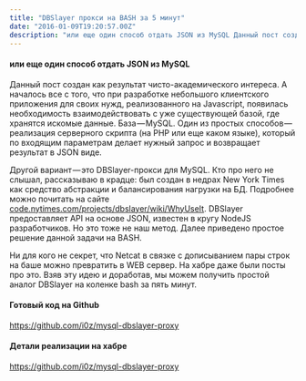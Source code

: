 ```yaml
---
title: "DBSlayer прокси на BASH за 5 минут"
date: "2016-01-09T19:20:57.00Z"
description: "или еще один способ отдать JSON из MySQL Данный пост создан как результат чисто-академического интереса. А началось все с того, "
---
```


<h4>или еще один способ отдать JSON из MySQL</h4>
<p>Данный пост создан как результат чисто-академического интереса. А началось все с того, что при разработке небольшого клиентского приложения для своих нужд, реализованного на Javascript, появилась необходимость взаимодействовать с уже существующей базой, где хранятся искомые данные. База — MySQL. Один из простых способов — реализация серверного скрипта (на PHP или еще каком языке), который по входящим параметрам делает нужный запрос и возвращает результат в JSON виде.</p>
<p>Другой вариант — это DBSlayer-прокси для MySQL. Кто про него не слышал, рассказываю в крадце: был создан в недрах New York Times как средство абстракции и балансирования нагрузки на БД. Подробнее можно почитать на сайте <a href="http://code.nytimes.com/projects/dbslayer/wiki/WhyUseIt" target="_blank" rel="noopener noreferrer">code.nytimes.com/projects/dbslayer/wiki/WhyUseIt</a>. DBSlayer предоставляет API на основе JSON, известен в кругу NodeJS разработчиков. Но это тоже не наш метод. Далее приведено простое решение данной задачи на BASH.</p>
<p>Ни для кого не секрет, что Netcat в связке с дописыванием пары строк на баше можно превратить в WEB сервер. На хабре даже были посты про это. Взяв эту идею и доработав, мы можем получить простой аналог DBSlayer на коленке bash за пять минут.</p>
<h4>Готовый код на Github</h4>
<p><a href="https://github.com/i0z/mysql-dbslayer-proxy">https://github.com/i0z/mysql-dbslayer-proxy</a></p>
<h4>Детали реализации на хабре</h4>
<p><a href="https://github.com/i0z/mysql-dbslayer-proxy">https://github.com/i0z/mysql-dbslayer-proxy</a></p>


